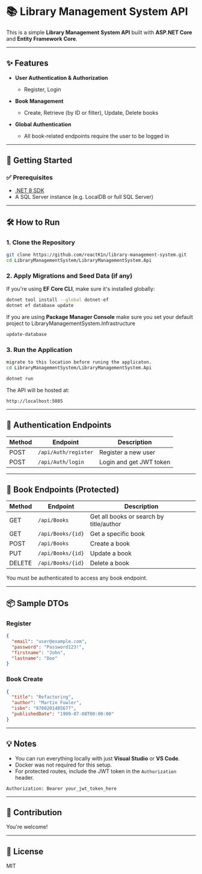 # 📚 Library Management System API

This is a simple **Library Management System API** built with **ASP.NET Core** and **Entity Framework Core**.

---

## ✨ Features

- **User Authentication & Authorization**
  - Register, Login

- **Book Management**
  - Create, Retrieve (by ID or filter), Update, Delete books
- **Global Authentication**
  - All book-related endpoints require the user to be logged in

---

## 🚀 Getting Started

### ✅ Prerequisites

- [.NET 8 SDK](https://dotnet.microsoft.com/en-us/download)
- A SQL Server instance (e.g. LocalDB or full SQL Server)

---

## 🛠️ How to Run

### 1. Clone the Repository

```bash
git clone https://github.com/reactK1n/library-management-system.git
cd LibraryManagementSystem/LibraryManagementSystem.Api
```

### 2. Apply Migrations and Seed Data (if any)

If you're using **EF Core CLI**, make sure it's installed globally:

```bash
dotnet tool install --global dotnet-ef
dotnet ef database update
```
If you are using **Package Manager Console** 
make sure you set your default project to LibraryManagementSystem.Infrastructure
```bash
update-database
```

### 3. Run the Application

```bash
migrate to this location before runing the applicaton.
cd LibraryManagementSystem/LibraryManagementSystem.Api

dotnet run
```

The API will be hosted at:

```
http://localhost:5085
```

---

## 🔐 Authentication Endpoints

| Method | Endpoint | Description |
|--------|----------|-------------|
| POST   | `/api/Auth/register` | Register a new user |
| POST   | `/api/Auth/login` | Login and get JWT token |

---

## 📘 Book Endpoints (Protected)

| Method | Endpoint | Description |
|--------|----------|-------------|
| GET    | `/api/Books` | Get all books or search by title/author |
| GET    | `/api/Books/{id}` | Get a specific book |
| POST   | `/api/Books` | Create a book |
| PUT    | `/api/Books/{id}` | Update a book |
| DELETE | `/api/Books/{id}` | Delete a book |

You must be authenticated to access any book endpoint.

---

## 📦 Sample DTOs

### Register

```json
{
  "email": "user@example.com",
  "password": "Password123!",
  "firstname": "John",
  "lastname": "Doe"
}
```

### Book Create

```json
{
  "title": "Refactoring",
  "author": "Martin Fowler",
  "isbn": "9780201485677",
  "publishedDate": "1999-07-08T00:00:00"
}
```

---

## 💡 Notes

- You can run everything locally with just **Visual Studio** or **VS Code**.
- Docker was not required for this setup.
- For protected routes, include the JWT token in the `Authorization` header.

```http
Authorization: Bearer your_jwt_token_here
```

---

## 🧠 Contribution

You're welcome!

---

## 📝 License

MIT